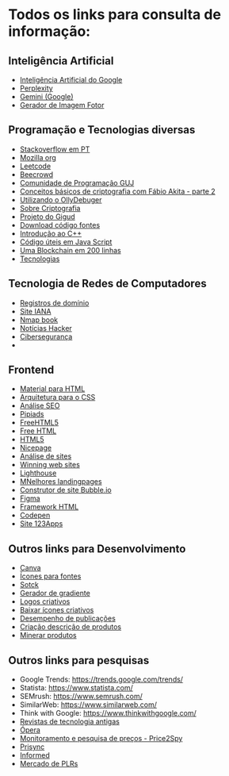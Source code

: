 # Todos os links para consulta de informação:

##


## Inteligência Artificial
- [Inteligência Artificial do Google](https://www.google.com.br)
- [Perplexity](https://www.perplexity.ai/)
- [Gemini (Google)](https://gemini.google.com/)
- [Gerador de Imagem Fotor](https://www.fotor.com/)

## Programação e Tecnologias diversas
- [Stackoverflow em PT](https://pt.stackoverflow.com/)
- [Mozilla org](https://mozillabr.org/)
- [Leetcode](https://leetcode.com/)
- [Beecrowd](https://judge.beecrowd.com/pt/login)
- [Comunidade de Programação GUJ](https://www.guj.com.br/)
- [Conceitos básicos de criptografia com Fábio Akita - parte 2](https://www.youtube.com/watch?v=HCHqtpipwu4)
- [Utilizando o OllyDebuger](https://www.fergonez.net/rce/debugger)
- [Sobre Criptografia](https://www.gta.ufrj.br/grad/10_1/aes/index_files/Page588.htm)
- [Projeto do Gigud](https://gitgud.io/fixerb/tibb/-/tree/master)
- [Download código fontes](https://deitel.com/other-books/)
- [Introdução ao C++](https://wiki.sj.ifsc.edu.br/index.php/Introdu%C3%A7%C3%A3o_C%2B%2B#Templates)
- [Código úteis em Java Script](https://terminalroot.com.br/2016/12/alguns-codigos-simples-de-javascript-2.html)
- [Uma Blockchain em 200 linhas](https://medium.com/@johnsonmauro/uma-blockchain-em-200-linhas-de-c%C3%B3digo-96823f72637a)
- [Tecnologias](https://top500.org/)

## Tecnologia de Redes de Computadores
- [Registros de domínio](https://www.marcaria.com/ws/pt/registrar/dominios/registro-dominio-me?gclid=EAIaIQobChMI15rb6v2v9wIVbmxvBB0gwQ6AEAAYAiAAEgKauPD_BwE)
- [Site IANA](http://www.iana.org)
- [Nmap book](https://nmap.org/book/)
- [Notícias Hacker](https://news.ycombinator.com/)
- [Cibersegurança](https://ava.cecyber.com/)
- 

## Frontend
- [Material para HTML](http://www.clem.ufba.br/tuts/html/c18.htm)
- [Arquitetura para o CSS](http://smacss.com/)
- [Análise SEO](https://pagespeed.web.dev/)
- [Pipiads](https://www.pipiads.com/register)
- [FreeHTML5](https://freehtml5.co/)
- [Free HTML](https://html5up.net/)
- [HTML5](https://www.free-css.com/free-css-templates)
- [Nicepage](https://nicepage.com/)
- [Análise de sites](https://pagespeed.web.dev/)
- [Winning web sites](https://www.awwwards.com/websites/)
- [Lighthouse](https://developer.chrome.com/docs/lighthouse/overview/#:~:text=Lighthouse%20is%20an%20open-source%2C%20automated%20tool%20for%20improving,performance%2C%20accessibility%2C%20progressive%20web%20apps%2C%20SEO%20and%20more.)
- [MNelhores landingpages](https://saaslandingpage.com/)
- [Construtor de site Bubble.io](https://bubble.io)
- [Figma](https://www.figma.com/)
- [Framework HTML](https://popper.js.org/)
- [Codepen](https://codepen.io/)
- [Site 123Apps](https://123apps.com/pt/)

## Outros links para Desenvolvimento
- [Canva](https://www.canva.com)
- [Ícones para fontes](https://www.onlinewebfonts.com/fonts)
- [Sotck](https://stock.adobe.com/)
- [Gerador de gradiente](https://www.learnui.design/tools/gradient-generator.html)
- [Logos criativos](https://fffuel.co/iiisometric/)
- [Baixar ícones criativos](https://fffuel.co/nnneon/)
- [Desempenho de publicações](https://app.viralfindr.com/)
- [Criação descrição de produtos](https://www.copy.ai/)
- [Minerar produtos](https://app.e-sniper.com/)

## Outros links para pesquisas
- Google Trends: https://trends.google.com/trends/  
- Statista: https://www.statista.com/  
- SEMrush: https://www.semrush.com/  
- SimilarWeb: https://www.similarweb.com/  
- Think with Google: https://www.thinkwithgoogle.com/  
- [Revistas de tecnologia antigas](https://archive.org/details/byte-magazine)  
- [Ópera](https://drkoncerthuset.dk/dr-vokal-ensemblet/danish-national-vocal-ensemble/)  
- [Monitoramento e pesquisa de preços - Price2Spy](https://www.price2spy.com/)  
- [Prisync](https://prisync.com/)  
- [Informed](https://www.informed.co/)
- [Mercado de PLRs](https://www.plrlab.com.br/)
  
